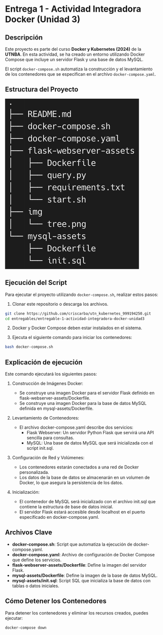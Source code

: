 # Entrega 1 - Actividad Integradora Docker (Unidad 3)

## Descripción

Este proyecto es parte del curso **Docker y Kubernetes (2024)** de la **UTNBA**. En esta actividad, se ha creado un entorno utilizando Docker Compose que incluye un servidor Flask y una base de datos MySQL.

El script `docker-compose.sh` automatiza la construcción y el levantamiento de los contenedores que se especifican en el archivo `docker-compose.yaml`.

## Estructura del Proyecto

![tree](img/tree.png)

## Ejecución del Script

Para ejecutar el proyecto utilizando `docker-compose.sh`, realizar estos pasos:

1. Clonar este repositorio o descarga los archivos.

```bash
git clone https://github.com/criscarba/utn_kubernetes_999194250.git
cd entregables/entregable-1-actividad-integradora-docker-unidad3	
```
2.	Docker y Docker Compose deben estar instalados en el sistema.

3.  Ejecuta el siguiente comando para iniciar los contenedores:

```bash
bash docker-compose.sh
```

## Explicación de ejecución

Este comando ejecutará los siguientes pasos:

1.	Construcción de Imágenes Docker:

    * Se construye una imagen Docker para el servidor Flask definido en flask-webserver-assets/Dockerfile.
    * Se construye una imagen Docker para la base de datos MySQL definida en mysql-assets/Dockerfile.
2.	Levantamiento de Contenedores:
    * El archivo docker-compose.yaml describe dos servicios:
        * Flask Webserver: Un servidor Python Flask que servirá una API sencilla para consultas.
        * MySQL: Una base de datos MySQL que será inicializada con el script init.sql.
3.	Configuración de Red y Volúmenes:
    * Los contenedores estarán conectados a una red de Docker personalizada.
    * Los datos de la base de datos se almacenarán en un volumen de Docker, lo que asegura la persistencia de los datos.
4.	Inicialización:
    * El contenedor de MySQL será inicializado con el archivo init.sql que contiene la estructura de base de datos inicial.
    * El servidor Flask estará accesible desde localhost en el puerto especificado en docker-compose.yaml.

## Archivos Clave

*   **docker-compose.sh**: Script que automatiza la ejecución de docker-compose.yaml.
*   **docker-compose.yaml**: Archivo de configuración de Docker Compose que define los servicios.
*   **flask-webserver-assets/Dockerfile**: Define la imagen del servidor Flask.
*   **mysql-assets/Dockerfile**: Define la imagen de la base de datos MySQL.
*   **mysql-assets/init.sql**: Script SQL que inicializa la base de datos con tablas o datos iniciales.


## Cómo Detener los Contenedores

Para detener los contenedores y eliminar los recursos creados, puedes ejecutar:

```bash
docker-compose down
```